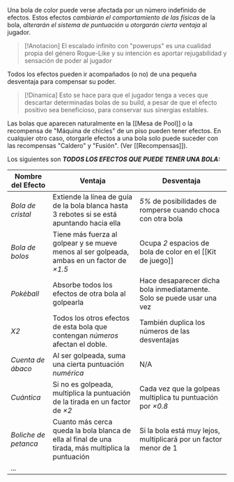 Una bola de color puede verse afectada por un número indefinido de efectos. Estos efectos *cambiarán el comportamiento de las físicas* de la bola, *alterarán el sistema de puntuación* u *otorgarán cierta ventaja* al jugador.

>[!Anotacion]
>El escalado infinito con "powerups" es una cualidad propia del género Rogue-Like y su intención es aportar rejugabilidad y sensación de poder al jugador 

Todos los efectos pueden ir acompañados (o no) de una pequeña desventaja para compensar su poder. 

>[!Dinamica]
>Esto se hace para que el jugador tenga a veces que descartar determinadas bolas de su build, a pesar de que el efecto positivo sea beneficioso, para conservar sus sinergias estables.

Las bolas que aparecen naturalmente en la [[Mesa de Pool]] o la recompensa de "Máquina de chicles" de un piso pueden tener efectos. 
En cualquier otro caso, otorgarle efectos a una bola solo puede suceder con las recompensas "Caldero" y "Fusión". (Ver [[Recompensas]]).

Los siguientes son ***TODOS LOS EFECTOS QUE PUEDE TENER UNA BOLA:***

| **Nombre del Efecto** | **Ventaja**                                                                                        | **Desventaja**                                                         |
| --------------------- | -------------------------------------------------------------------------------------------------- | ---------------------------------------------------------------------- |
| *Bola de cristal*     | Extiende la línea de guía de la bola blanca hasta 3 rebotes si se está apuntando hacia ella        | *5%* de posibilidades de romperse cuando choca con otra bola           |
| *Bola de bolos*       | Tiene más fuerza al golpear y se mueve menos al ser golpeada, ambas en un factor de *$\times1.5$*  | Ocupa *2* espacios de bola de color en el [[Kit de juego]]             |
| *Pokèball*            | Absorbe todos los efectos de otra bola al golpearla                                                | Hace desaparecer dicha bola inmediatamente. Solo se puede usar una vez |
| *X2*                  | Todos los otros efectos de esta bola que contengan *números* afectan el doble.                     | También duplica los números de las desventajas                         |
| *Cuenta de ábaco*     | Al ser golpeada, suma una cierta puntuación *numérica*                                             | N/A                                                                    |
| *Cuántica*            | Si no es golpeada, multiplica la puntuación de la tirada en un factor de *$\times2$*               | Cada vez que la golpeas multiplica tu puntuación por *$\times0.8$*     |
| *Boliche de petanca*  | Cuanto más cerca queda la bola blanca de ella al final de una tirada, más multiplica la puntuación | Si la bola está muy lejos, multiplicará por un factor menor de 1       |
| *...*                 |                                                                                                    |                                                                        |
